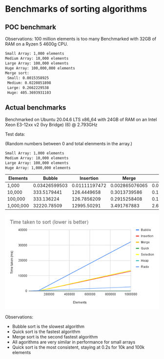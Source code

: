 # Benchmarks of sorting algorithms

## POC benchmark
Observations: 100 million elements is too many
Benchmarked with 32GB of RAM on a Ryzen 5 4600g CPU.
```
Small Array: 1,000 elements
Medium Array: 10,000 elements
Large Array: 100,000 elements
Huge Array: 100,000,000 elements
Merge sort: 
 Small: 0.0015358925
 Medium: 0.0220851898
 Large: 0.2662229538
 Huge: 405.3693931103
 ```

## Actual benchmarks
Benchmarked on Ubuntu 20.04.6 LTS x86_64 with 24GB of RAM on an Intel Xeon E3-12xx v2 (Ivy Bridge) (6) @ 2.793GHz

Test data:

(Random numbers between 0 and total elenments in the array.)
```
Small Array: 1,000 elements
Medium Array: 10,000 elements
Large Array: 100,000 elements
Huge Array: 1,000,000 elements
```

| Elements | Bubble      | Insertion   | Merge       | Quick       | Selection   | Heap        | Radix       |
|----------|-------------|-------------|-------------|-------------|-------------|-------------|-------------|
| 1,000     | 0.03426599503 | 0.01111197472 | 0.002865076065 | 0.0008888244629 | 0.01087403297 | 0.003700971603 | 2.738460064 |
| 10,000   | 333.5179441 | 126.4449658 | 0.3013739586 | 0.1914930344 | 120.1440361 | 0.4430589676 | 279.235775 |
| 100,000   | 333.136224 | 126.7856209 | 0.2915258408 | 0.1936581135 | 120.4276249 | 0.4564139843 | 277.654609 |
| 1,000,000  | 32220.78509 | 12995.50291 | 3.491767883 | 2.618948221 | 13561.82273 | 5.604738951 | 2713.642992 |

![Benchmark Graph](/sorting_benchmark.png)

Observations:
- Bubble sort is the slowest algorithm
- Quick sort is the fastest algorithm
- Merge sort is the second fastest algorithm
- All agorithms are very similar in performance for small arrays
- Quick sort is the most consistent, staying at 0.2s for 10k and 100k elements
